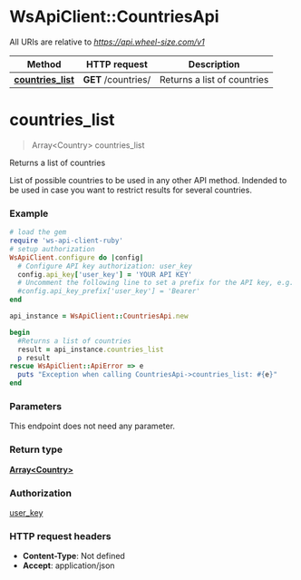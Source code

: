 # WsApiClient::CountriesApi

All URIs are relative to *https://api.wheel-size.com/v1*

Method | HTTP request | Description
------------- | ------------- | -------------
[**countries_list**](CountriesApi.md#countries_list) | **GET** /countries/ | Returns a list of countries


# **countries_list**
> Array&lt;Country&gt; countries_list

Returns a list of countries

List of possible countries to be used in any other API method. Indended to be used in case you want to restrict results for several countries.

### Example
```ruby
# load the gem
require 'ws-api-client-ruby'
# setup authorization
WsApiClient.configure do |config|
  # Configure API key authorization: user_key
  config.api_key['user_key'] = 'YOUR API KEY'
  # Uncomment the following line to set a prefix for the API key, e.g. 'Bearer' (defaults to nil)
  #config.api_key_prefix['user_key'] = 'Bearer'
end

api_instance = WsApiClient::CountriesApi.new

begin
  #Returns a list of countries
  result = api_instance.countries_list
  p result
rescue WsApiClient::ApiError => e
  puts "Exception when calling CountriesApi->countries_list: #{e}"
end
```

### Parameters
This endpoint does not need any parameter.

### Return type

[**Array&lt;Country&gt;**](Country.md)

### Authorization

[user_key](../README.md#user_key)

### HTTP request headers

 - **Content-Type**: Not defined
 - **Accept**: application/json



